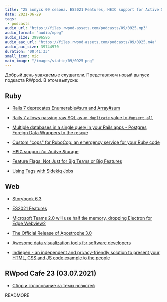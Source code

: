 ```yaml
---
title: "25 выпуск 09 сезона. ES2021 Features, HEIC support for Active Storage, Feature Flags, Apostrophe 3.0 и прочее"
date: 2021-06-29
tags:
 - podcasts
audio_url: "https://files.rwpod-assets.com/podcasts/09/0925.mp3"
audio_format: "audio/mpeg"
audio_size: 39996586
audio_aac_url: "https://files.rwpod-assets.com/podcasts/09/0925.m4a"
audio_aac_size: 39744970
duration: "00:41:33"
small_icon: mic
main_image: "/images/static/09/0925.png"
---
```


Добрый день уважаемые слушатели. Представляем новый выпуск подкаста RWpod. В этом выпуске:

## Ruby

 - [Rails 7 deprecates Enumerable#sum and Array#sum](https://www.bigbinary.com/blog/rails-7-deprecates-enumerable-sum-and-array-sum)
 - [Rails 7 allows passing raw SQL as `on_duplicate` value to `#upsert_all`](https://blog.saeloun.com/2021/06/23/rails-7-adds-ability-to-provide-raw-sql-as-returning-to-upsert-all)
 - [Multiple databases in a single query in your Rails apps - Postgres Foreign Data Wrappers to the rescue](https://karolgalanciak.com/blog/2021/06/27/using-multiple-databases-in-a-single-query-in-your-rails-app-postgres-foreign-data-wrappers-to-the-rescue/)
 - [Custom "cops" for RuboCop: an emergency service for your Ruby code](https://evilmartians.com/chronicles/custom-cops-for-rubocop-an-emergency-service-for-your-codebase)


 - [HEIC support for Active Storage](https://mariochavez.io/desarrollo/2021/06/22/heic-support-active-storage/)
 - [Feature Flags: Not Just for Big Teams or Big Features](https://www.johnnunemaker.com/feature-flags-for-tiny-bits/)
 - [Using Tags with Sidekiq Jobs](https://www.mikeperham.com/2021/06/23/using-tags-with-sidekiq-jobs/)

## Web

 - [Storybook 6.3](https://storybook.js.org/blog/storybook-6-3/)
 - [ES2021 Features](https://h3manth.com/ES2021/)
 - [Microsoft Teams 2.0 will use half the memory, dropping Electron for Edge Webview2](https://tomtalks.blog/2021/06/microsoft-teams-2-0-will-use-half-the-memory-dropping-electron-for-edge-webview2/)


 - [The Official Release of Apostrophe 3.0](https://apostrophecms.com/blog/apostrophe-3-release)
 - [Awesome data visualization tools for software developers](https://awesome.cube.dev/)
 - [Indiepen - an independent and privacy-friendly solution to present your HTML, CSS and JS code example to the people](https://github.com/yetanother-blog/indiepen/)

## RWpod Cafe 23 (03.07.2021)

 - [Сбор и голосование за темы новостей](https://github.com/rwpod/cafe-discussions/discussions/8)


READMORE
